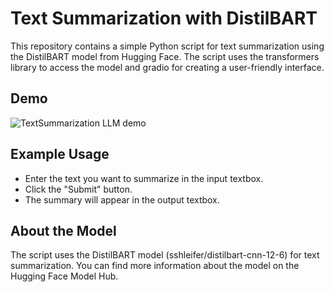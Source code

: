 # Text Summarization with DistilBART
This repository contains a simple Python script for text summarization using the DistilBART model from Hugging Face. The script uses the transformers library to access the model and gradio for creating a user-friendly interface.

## Demo

![TextSummarization LLM demo](https://github.com/b-fakhar/Gradio/assets/59096353/25954222-4ca4-4eb2-84af-164c9d712e60)


## Example Usage
- Enter the text you want to summarize in the input textbox.
- Click the "Submit" button.
- The summary will appear in the output textbox.

## About the Model
The script uses the DistilBART model (sshleifer/distilbart-cnn-12-6) for text summarization. You can find more information about the model on the Hugging Face Model Hub.

